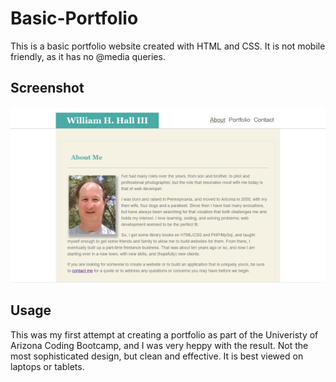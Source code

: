 # Basic-Portfolio

This is a basic portfolio website created with HTML and CSS. It is not mobile friendly, as it has no @media queries. 

## Screenshot

<img src="assets/images/port.png">

## Usage

This was my first attempt at creating a portfolio as part of the Univeristy of Arizona Coding Bootcamp, and I was very heppy with the result. Not the most sophisticated design, but clean and effective. It is best viewed on laptops or tablets.

